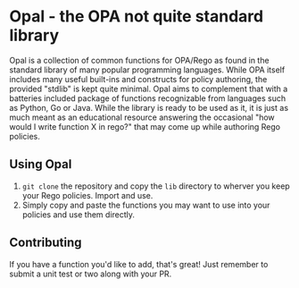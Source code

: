 # Opal - the OPA not quite standard library

Opal is a collection of common functions for OPA/Rego as found in the standard library of many popular programming languages. While OPA itself includes many useful built-ins and constructs for policy authoring, the provided "stdlib" is kept quite minimal. Opal aims to complement that with a batteries included package of functions recognizable from languages such as Python, Go or Java. While the library is ready to be used as it, it is just as much meant as an educational resource answering the occasional "how would I write function X in rego?" that may come up while authoring Rego policies.

## Using Opal

1. `git clone` the repository and copy the `lib` directory to wherver you keep your Rego policies. Import and use.
2. Simply copy and paste the functions you may want to use into your policies and use them directly.

## Contributing

If you have a function you'd like to add, that's great! Just remember to submit a unit test or two along with your PR.
